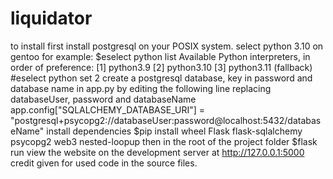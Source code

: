# liquidator
to install first install postgresql on your POSIX system.
select python 3.10
on gentoo for example:
$eselect python list
Available Python interpreters, in order of preference:
  [1]   python3.9
  [2]   python3.10
  [3]   python3.11 (fallback)
#eselect python set 2
create a postgresql database, key in password and database name in app.py by editing the following line replacing databaseUser, password and databaseName
app.config["SQLALCHEMY_DATABASE_URI"] = "postgresql+psycopg2://databaseUser:password@localhost:5432/databaseName"
install dependencies
$pip install wheel Flask flask-sqlalchemy psycopg2 web3 nested-loopup
then in the root of the project folder
$flask run
view the website on the development server at http://127.0.0.1:5000
credit given for used code in the source files.
